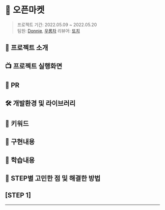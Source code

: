 # 🏬 오픈마켓
> 프로젝트 기간: 2022.05.09 ~ 2022.05.20 <br>
> 팀원: [Donnie](https://github.com/westeastyear), [우롱차](https://github.com/dnwhd0112)
> 리뷰어: [또치]()

## 🔎 프로젝트 소개

## 📺 프로젝트 실행화면

## 👀 PR

## 🛠 개발환경 및 라이브러리

## 🔑 키워드

## 📑 구현내용

## 📖 학습내용

## 🧐 STEP별 고민한 점 및 해결한 방법

## [STEP 1]

---

